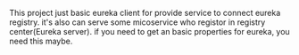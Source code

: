 This project just basic eureka client for provide service to 
connect eureka registry. it's also can serve some micoservice who 
registor in registry center(Eureka server).
if you need to get an basic properties for eureka, you need this maybe.